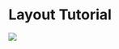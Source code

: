 # Layout Tutorial

<img src=https://raw.githubusercontent.com/notebookPowerTools/vscode-jupytext/main/images/main.gif>

```{tableofcontents}
```
